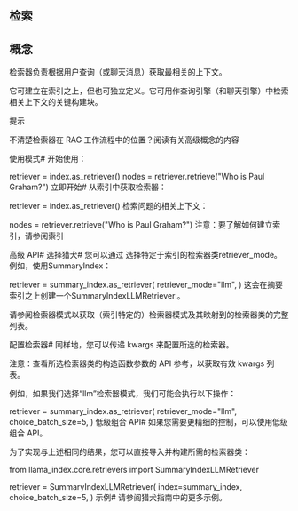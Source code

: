## 检索

## 概念
检索器负责根据用户查询（或聊天消息）获取最相关的上下文。

它可建立在索引之上，但也可独立定义。它可用作查询引擎（和聊天引擎）中检索相关上下文的关键构建块。

提示

不清楚检索器在 RAG 工作流程中的位置？阅读有关高级概念的内容

使用模式#
开始使用：


retriever = index.as_retriever()
nodes = retriever.retrieve("Who is Paul Graham?")
立即开始#
从索引中获取检索器：


retriever = index.as_retriever()
检索问题的相关上下文：


nodes = retriever.retrieve("Who is Paul Graham?")
注意：要了解如何建立索引，请参阅索引

高级 API#
选择猎犬#
您可以通过 选择特定于索引的检索器类retriever_mode。例如，使用SummaryIndex：


retriever = summary_index.as_retriever(
    retriever_mode="llm",
)
这会在摘要索引之上创建一个SummaryIndexLLMRetriever 。

请参阅检索器模式以获取（索引特定的）检索器模式及其映射到的检索器类的完整列表。

配置检索器#
同样地，您可以传递 kwargs 来配置所选的检索器。

注意：查看所选检索器类的构造函数参数的 API 参考，以获取有效 kwargs 列表。

例如，如果我们选择“llm”检索器模式，我们可能会执行以下操作：


retriever = summary_index.as_retriever(
    retriever_mode="llm",
    choice_batch_size=5,
)
低级组合 API#
如果您需要更精细的控制，可以使用低级组合 API。

为了实现与上述相同的结果，您可以直接导入并构建所需的检索器类：


from llama_index.core.retrievers import SummaryIndexLLMRetriever

retriever = SummaryIndexLLMRetriever(
    index=summary_index,
    choice_batch_size=5,
)
示例#
请参阅猎犬指南中的更多示例。